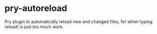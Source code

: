 # pry-autoreload
Pry plugin to automatically reload new and changed files, for when typing reload! is just too much work.
